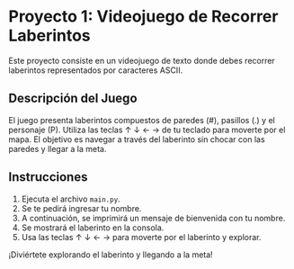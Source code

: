 # Proyecto 1: Videojuego de Recorrer Laberintos

Este proyecto consiste en un videojuego de texto donde debes recorrer laberintos representados por caracteres ASCII. 

## Descripción del Juego

El juego presenta laberintos compuestos de paredes (#), pasillos (.) y el personaje (P). Utiliza las teclas ↑ ↓ ← → de tu teclado para moverte por el mapa. El objetivo es navegar a través del laberinto sin chocar con las paredes y llegar a la meta.

## Instrucciones

1. Ejecuta el archivo `main.py`.
2. Se te pedirá ingresar tu nombre.
3. A continuación, se imprimirá un mensaje de bienvenida con tu nombre.
4. Se mostrará el laberinto en la consola.
5. Usa las teclas ↑ ↓ ← → para moverte por el laberinto y explorar.

¡Diviértete explorando el laberinto y llegando a la meta!

